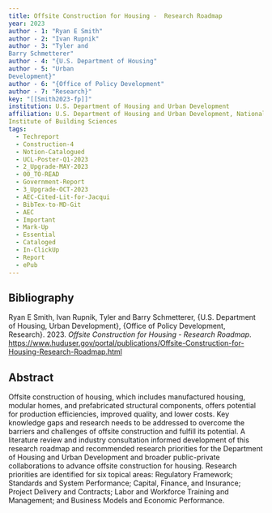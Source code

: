 ```yaml
---
title: Offsite Construction for Housing -  Research Roadmap
year: 2023
author - 1: "Ryan E Smith"
author - 2: "Ivan Rupnik"
author - 3: "Tyler and
Barry Schmetterer"
author - 4: "{U.S. Department of Housing"
author - 5: "Urban
Development}"
author - 6: "{Office of Policy Development"
author - 7: "Research}"
key: "[[Smith2023-fp]]"
institution: U.S. Department of Housing and Urban Development
affiliation: U.S. Department of Housing and Urban Development, National
Institute of Building Sciences
tags:
  - Techreport
  - Construction-4
  - Notion-Catalogued
  - UCL-Poster-Q1-2023
  - 2_Upgrade-MAY-2023
  - 00_TO-READ
  - Government-Report
  - 3_Upgrade-OCT-2023
  - AEC-Cited-Lit-for-Jacqui
  - BibTex-to-MD-Git
  - AEC
  - Important
  - Mark-Up
  - Essential
  - Cataloged
  - In-ClickUp
  - Report
  - ePub
---
```


## Bibliography
Ryan E Smith, Ivan Rupnik, Tyler and
Barry Schmetterer, {U.S. Department of Housing, Urban
Development}, {Office of Policy Development, Research}. 2023. *Offsite Construction for Housing -  Research Roadmap*. https://www.huduser.gov/portal/publications/Offsite-Construction-for-Housing-Research-Roadmap.html
## Abstract
Offsite construction of housing, which includes manufactured housing, modular homes, and prefabricated structural components, offers potential for production efficiencies, improved quality, and lower costs. Key knowledge gaps and research needs to be addressed to overcome the barriers and challenges of offsite construction and fulfill its potential. A literature review and industry consultation informed development of this research roadmap and recommended research priorities for the Department of Housing and Urban Development and broader public-private collaborations to advance offsite construction for housing. Research priorities are identified for six topical areas: Regulatory Framework; Standards and System Performance; Capital, Finance, and Insurance; Project Delivery and Contracts; Labor and Workforce Training and Management; and Business Models and Economic Performance.